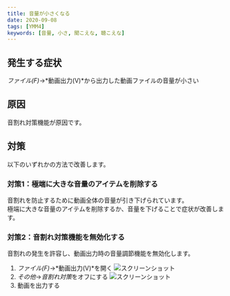 ```yaml
---
title: 音量が小さくなる
date: 2020-09-08
tags: [YMM4]
keywords: [音量, 小さ, 聞こえな, 聴こえな]
---
```

## 発生する症状
*ファイル(F)*→*動画出力(V)*から出力した動画ファイルの音量が小さい

## 原因
音割れ対策機能が原因です。  

## 対策
以下のいずれかの方法で改善します。

### 対策1：極端に大きな音量のアイテムを削除する
音割れを防止するために動画全体の音量が引き下げられています。  
極端に大きな音量のアイテムを削除するか、音量を下げることで症状が改善します。

### 対策2：音割れ対策機能を無効化する
音割れの発生を許容し、動画出力時の音量調節機能を無効化します。

1. *ファイル(F)*→*動画出力(V)*を開く
![スクリーンショット](音量が小さくなる-1.png)
1. *その他*→*音割れ対策*をオフにする
![スクリーンショット](音量が小さくなる-2.png)
1. 動画を出力する